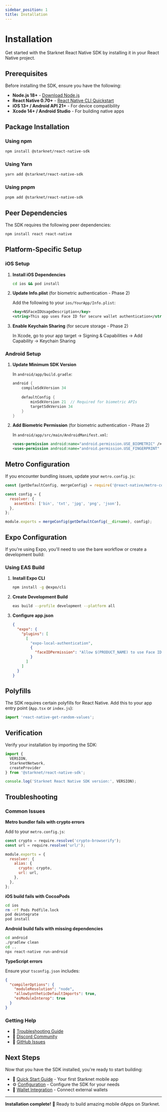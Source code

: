 ```yaml
---
sidebar_position: 1
title: Installation
---
```


# Installation

Get started with the Starknet React Native SDK by installing it in your React Native project.

## Prerequisites

Before installing the SDK, ensure you have the following:

- **Node.js 18+** - [Download Node.js](https://nodejs.org/)
- **React Native 0.70+** - [React Native CLI Quickstart](https://reactnative.dev/docs/environment-setup)
- **iOS 13+ / Android API 21+** - For device compatibility
- **Xcode 14+ / Android Studio** - For building native apps

## Package Installation

### Using npm

```bash
npm install @starknet/react-native-sdk
```

### Using Yarn

```bash
yarn add @starknet/react-native-sdk
```

### Using pnpm

```bash
pnpm add @starknet/react-native-sdk
```

## Peer Dependencies

The SDK requires the following peer dependencies:

```bash
npm install react react-native
```

## Platform-Specific Setup

### iOS Setup

1. **Install iOS Dependencies**

   ```bash
   cd ios && pod install
   ```

2. **Update Info.plist** (for biometric authentication - Phase 2)

   Add the following to your `ios/YourApp/Info.plist`:

   ```xml
   <key>NSFaceIDUsageDescription</key>
   <string>This app uses Face ID for secure wallet authentication</string>
   ```

3. **Enable Keychain Sharing** (for secure storage - Phase 2)

   In Xcode, go to your app target → Signing & Capabilities → Add Capability → Keychain Sharing

### Android Setup

1. **Update Minimum SDK Version**

   In `android/app/build.gradle`:

   ```gradle
   android {
       compileSdkVersion 34
       
       defaultConfig {
           minSdkVersion 21  // Required for biometric APIs
           targetSdkVersion 34
       }
   }
   ```

2. **Add Biometric Permission** (for biometric authentication - Phase 2)

   In `android/app/src/main/AndroidManifest.xml`:

   ```xml
   <uses-permission android:name="android.permission.USE_BIOMETRIC" />
   <uses-permission android:name="android.permission.USE_FINGERPRINT" />
   ```

## Metro Configuration

If you encounter bundling issues, update your `metro.config.js`:

```javascript
const {getDefaultConfig, mergeConfig} = require('@react-native/metro-config');

const config = {
  resolver: {
    assetExts: ['bin', 'txt', 'jpg', 'png', 'json'],
  },
};

module.exports = mergeConfig(getDefaultConfig(__dirname), config);
```

## Expo Configuration

If you're using Expo, you'll need to use the bare workflow or create a development build:

### Using EAS Build

1. **Install Expo CLI**

   ```bash
   npm install -g @expo/cli
   ```

2. **Create Development Build**

   ```bash
   eas build --profile development --platform all
   ```

3. **Configure app.json**

   ```json
   {
     "expo": {
       "plugins": [
         [
           "expo-local-authentication",
           {
             "faceIDPermission": "Allow $(PRODUCT_NAME) to use Face ID for secure authentication"
           }
         ]
       ]
     }
   }
   ```

## Polyfills

The SDK requires certain polyfills for React Native. Add this to your app entry point (`App.tsx` or `index.js`):

```typescript
import 'react-native-get-random-values';
```

## Verification

Verify your installation by importing the SDK:

```typescript
import {
  VERSION,
  StarknetNetwork,
  createProvider
} from '@starknet/react-native-sdk';

console.log('Starknet React Native SDK version:', VERSION);
```

## Troubleshooting

### Common Issues

**Metro bundler fails with crypto errors**

Add to your `metro.config.js`:

```javascript
const crypto = require.resolve('crypto-browserify');
const url = require.resolve('url/');

module.exports = {
  resolver: {
    alias: {
      crypto: crypto,
      url: url,
    },
  },
};
```

**iOS build fails with CocoaPods**

```bash
cd ios
rm -rf Pods Podfile.lock
pod deintegrate
pod install
```

**Android build fails with missing dependencies**

```bash
cd android
./gradlew clean
cd ..
npx react-native run-android
```

**TypeScript errors**

Ensure your `tsconfig.json` includes:

```json
{
  "compilerOptions": {
    "moduleResolution": "node",
    "allowSyntheticDefaultImports": true,
    "esModuleInterop": true
  }
}
```

### Getting Help

- 📖 [Troubleshooting Guide](../guides/troubleshooting)
- 💬 [Discord Community](https://discord.gg/starknet)
- 🐛 [GitHub Issues](https://github.com/keep-starknet-strange/starknet-react-native-sdk/issues)

## Next Steps

Now that you have the SDK installed, you're ready to start building:

- 🚀 [Quick Start Guide](./quick-start) - Your first Starknet mobile app
- ⚙️ [Configuration](./configuration) - Configure the SDK for your needs
- 💼 [Wallet Integration](../wallets/overview) - Connect external wallets

---

**Installation complete!** 🎉 Ready to build amazing mobile dApps on Starknet. 